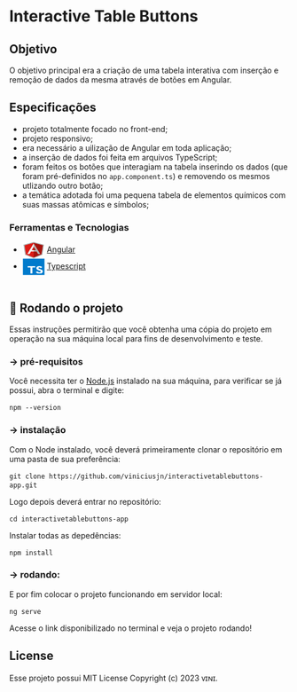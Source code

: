 # Interactive Table Buttons

## Objetivo
O objetivo principal era a criação de uma tabela interativa com inserção e remoção de dados da mesma através de botões em Angular.

## Especificações
- projeto totalmente focado no front-end;
- projeto responsivo;
- era necessário a uilização de Angular em toda aplicação;
- a inserção de dados foi feita em arquivos TypeScript;
- foram feitos os botões que interagiam na tabela inserindo os dados (que foram pré-definidos no ```app.component.ts```) e removendo os mesmos utlizando outro botão;
- a temática adotada foi uma pequena tabela de elementos químicos com suas massas atômicas e símbolos;

### Ferramentas e Tecnologias

* <img align="center" alt="Angular" height="30" width="40" href="#" src="https://raw.githubusercontent.com/devicons/devicon/1119b9f84c0290e0f0b38982099a2bd027a48bf1/icons/angularjs/angularjs-original.svg"> [Angular](https://angular.io/)
* <img align="center" alt="TypeScript" height="30" width="40" href="#" src="https://raw.githubusercontent.com/devicons/devicon/1119b9f84c0290e0f0b38982099a2bd027a48bf1/icons/typescript/typescript-original.svg"> [Typescript](https://www.typescriptlang.org/) 
<br><br>



## 🚀 Rodando o projeto

Essas instruções permitirão que você obtenha uma cópia do projeto em operação na sua máquina local para fins de desenvolvimento e teste.

### -> pré-requisitos

Você necessita ter o [Node.js](https://nodejs.org/en) instalado na sua máquina, para verificar se já possui, abra o terminal e digite:

```
npm --version
```

### -> instalação

Com o Node instalado, você deverá primeiramente clonar o repositório em uma pasta de sua preferência:

```
git clone https://github.com/viniciusjn/interactivetablebuttons-app.git
```

Logo depois deverá entrar no repositório:

```
cd interactivetablebuttons-app
```

Instalar todas as depedências:

```
npm install
```

### -> rodando:

E por fim colocar o projeto funcionando em servidor local:

```
ng serve
```

Acesse o link disponibilizado no terminal e veja o projeto rodando!

## License
Esse projeto possui MIT License Copyright (c) 2023 ᴠɪɴɪ. 
